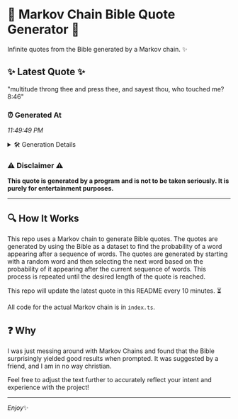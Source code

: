 # 📖 Markov Chain Bible Quote Generator 📖

Infinite quotes from the Bible generated by a Markov chain. ✨

## ✨ Latest Quote ✨
"multitude throng thee and press thee, and sayest thou, who touched me? 8:46"

### ⏰ Generated At
*11:49:49 PM*

<details>
    <summary>🛠️ Generation Details</summary>
    <p>
        <strong>🌱 Seed:</strong> multitude<br>
        <strong>🔄 Iterations:</strong> 12<br>
        <strong>📜 Context History:</strong><br>[ multitude ]: throng<br>[ multitude, throng ]: thee<br>[ multitude, throng, thee ]: and<br>[ multitude, throng, thee, and ]: press<br>[ multitude, throng, thee, and, press ]: thee,<br>[ multitude, throng, thee, and, press, thee, ]: and<br>[ throng, thee, and, press, thee,, and ]: sayest<br>[ thee, and, press, thee,, and, sayest ]: thou,<br>[ and, press, thee,, and, sayest, thou, ]: who<br>[ press, thee,, and, sayest, thou,, who ]: touched<br>[ thee,, and, sayest, thou,, who, touched ]: me?<br>[ and, sayest, thou,, who, touched, me? ]: 8:46<br>
    </p>
</details>

### ⚠️ Disclaimer ⚠️
**This quote is generated by a program and is not to be taken seriously. It is purely for entertainment purposes.**

---

## 🔍 How It Works

This repo uses a Markov chain to generate Bible quotes. The quotes are generated by using the Bible as a dataset to find the probability of a word appearing after a sequence of words. The quotes are generated by starting with a random word and then selecting the next word based on the probability of it appearing after the current sequence of words. This process is repeated until the desired length of the quote is reached.

This repo will update the latest quote in this README every 10 minutes. ⏳

All code for the actual Markov chain is in `index.ts`.

## ❓ Why

I was just messing around with Markov Chains and found that the Bible surprisingly yielded good results when prompted. 
It was suggested by a friend, and I am in no way christian.

Feel free to adjust the text further to accurately reflect your intent and experience with the project!

---

*Enjoy*✨
